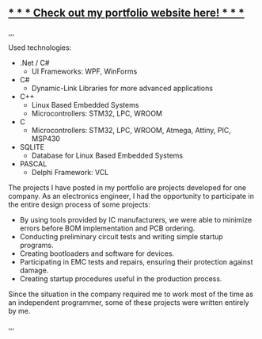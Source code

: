 ## [ * * * Check out my portfolio website here!  * * * ](https://damiankjkujawski.github.io/)

,,,

Used technologies:

- .Net / C#
  - UI Frameworks: WPF, WinForms
- C#
  - Dynamic-Link Libraries for more advanced applications
- C++
  - Linux Based Embedded Systems
  - Microcontrollers: STM32, LPC, WROOM
- C
  - Microcontrollers: STM32, LPC, WROOM, Atmega, Attiny, PIC, MSP430
- SQLITE
  - Database for Linux Based Embedded Systems
- PASCAL
  - Delphi Framework: VCL

The projects I have posted in my portfolio are projects developed for one company. As an electronics engineer, I had the opportunity to participate in the entire design process of some projects:

- By using tools provided by IC manufacturers, we were able to minimize errors before BOM implementation and PCB ordering.
- Conducting preliminary circuit tests and writing simple startup programs.
- Creating bootloaders and software for devices.
- Participating in EMC tests and repairs, ensuring their protection against damage.
- Creating startup procedures useful in the production process.

Since the situation in the company required me to work most of the time as an independent programmer, some of these projects were written entirely by me.

,,,
